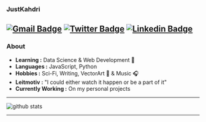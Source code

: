 ### JustKahdri 
 [![Gmail Badge](https://img.shields.io/badge/-joaco.rm512@gmail.com-c14438?style=flat-square&logo=Gmail&logoColor=white&link=mailto:joaco.rm512@gmail.com)](mailto:joaco.rm512@gmail.com) [![Twitter Badge](https://img.shields.io/badge/-Joaco_Montes-1ca0f1?style=flat-square&logo=twitter&logoColor=white&link=https://twitter.com/JoacoMontes5)](https://twitter.com/JoacoMontes5)  [![Linkedin Badge](https://img.shields.io/badge/-Joaquín_R._Montes-blue?style=flat-square&logo=Linkedin&logoColor=white&link=https://www.linkedin.com/in/joaqu%C3%ADn-r-montes-461b91185/)](https://www.linkedin.com/in/joaqu%C3%ADn-r-montes-461b91185/)
---------------------------------------------------------------------------------------------------------------------------------------------------------------------------------

### About

-  **Learning :** Data Science & Web Development 💚		
-  **Languages :** JavaScript, Python
-  **Hobbies :** Sci-Fi, Writing, VectorArt 🎨 & Music :headphones:
-  **Leitmotiv :** "I could either watch it happen or be a part of it"
-  **Currently Working :** On my personal projects

---------------------------------------------------------------------------------------------------------------------------------------------------------------------------------

![github stats](https://github-readme-stats.vercel.app/api?username=justkahdri&show_icons=true)

---------------------------------------------------------------------------------------------------------------------------------------------------------------------------------


